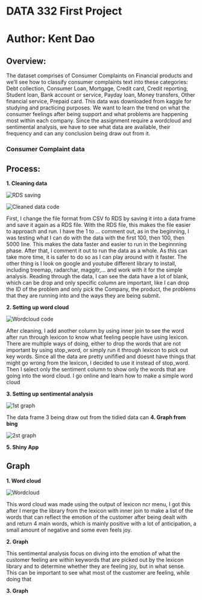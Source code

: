 # DATA 332 First Project

# Author: Kent Dao

## Overview:

The dataset comprises of Consumer Complaints on Financial products and we’ll see how to classify consumer complaints text into these categories: Debt collection, Consumer Loan, Mortgage, Credit card, Credit reporting, Student loan, Bank account or service, Payday loan, Money transfers, Other financial service, Prepaid card. This data was downloaded from kaggle for studying and practicing purposes. We want to learn the trend on what the consumer feelings after being support and what problems are happening most within each company. Since the assignment require a wordcloud and sentimental analysis, we have to see what data are available, their frequency and can any conclusion being draw out from it.

### Consumer Complaint data

## Process:

**1. Cleaning data**

![RDS saving](https://user-images.githubusercontent.com/118495124/222996355-732dd19b-6774-4093-bddc-a35cc73d3f77.png)

![Cleaned data code](https://user-images.githubusercontent.com/118495124/223224950-435118f4-02fe-4984-96a6-a23dcdfa6831.png)

First, I change the file format from CSV fo RDS by saving it into a data frame and save it again as a RDS file. With the RDS file, this makes the file easier to approach and run. I have the 1 to ... comment out, as in the beginning, I was testing what I can do with the data with the first 100, then 100, then 5000 line. This makes the data faster and easier to run in the beginnning phase. After that, I comment it out to run the data as a whole. As this can take more time, it is safer to do so as I can play around with it faster. The other thing is I look on google and youtube different library to install, including treemap, radarchar, maggitr,... and work with it for the simple analysis. Reading through the data, I can see the data have a lot of blank, which can be drop and only specific column are important, like I can drop the ID of the problem and only pick the Company, the product, the problems that they are running into and the ways they are being submit.

**2. Setting up word cloud**

![Wordcloud code](https://user-images.githubusercontent.com/118495124/223224280-72853123-3639-419f-9e2a-58f07f52bc2c.png)

After cleaning, I add another column by using inner join to see the word after run through lexicon to know what feeling people have using lexicon. There are multiple ways of doing, either to drop the words that are not important by using stop_word, or simply run it through lexicon to pick out key words. Since all the data are pretty unifified and doesnt have things that might go wrong from the lexicon, I decided to use it instead of stop_word. Then I select only the sentiment column to show only the words that are going into the word cloud. I go online and learn how to make a simple word cloud

**3. Setting up sentimental analysis**

![1st graph](https://user-images.githubusercontent.com/118495124/223225451-30eb2e38-7bb3-4fbf-8eee-751796523f90.png)

The data frame 3 being draw out from the tidied data can
**4. Graph from bing**

![2st graph](https://user-images.githubusercontent.com/118495124/223225471-12c1ac0f-c986-4bc2-9eb7-1a7c6d682e02.png)

**5. Shiny App**


## Graph

**1. Word cloud**

![Wordcloud](https://user-images.githubusercontent.com/118495124/223001854-ba70c47e-a921-4289-ab0e-df139b73b7d6.png)

This word cloud was made using the output of lexicon ncr menu, I got this after I merge the library from the lexicon with inner join to make a list of the words that can reflect the emotion of the customer after being dealt with and return 4 main words, which is mainly positive with a lot of anticipation, a small amount of negative and some even feels joy.


**2. Graph**


This sentimental analysis focus on diving into the emotion of what the customer feeling are within keywords that are picked out by the lexicon library and to determine whether they are feeling joy, but in what sense. This can be important to see what most of the customer are feeling, while doing that

**3. Graph**


